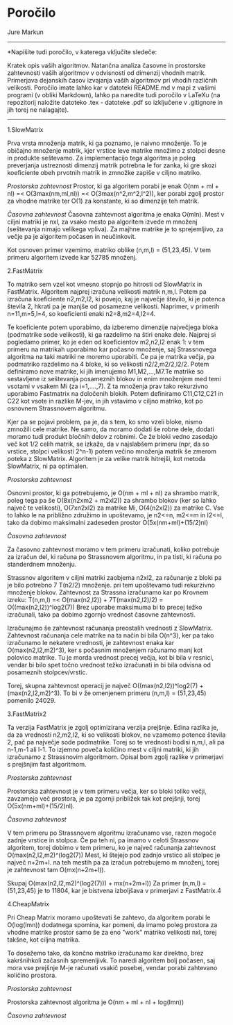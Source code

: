 # Poročilo

Jure Markun

********************************************
*Napišite tudi poročilo, v katerega vključite sledeče:

Kratek opis vaših algoritmov.
Natančna analiza časovne in prostorske zahtevnosti vaših algoritmov v odvisnosti od dimenzij vhodnih matrik.
Primerjava dejanskih časov izvajanja vaših algoritmov pri vhodih različnih velikosti.
Poročilo imate lahko kar v datoteki README.md v mapi z vašimi programi (v obliki Markdown), lahko pa naredite tudi poročilo v LaTeXu (na repozitorij naložite datoteko .tex - datoteke .pdf so izključene v .gitignore in jih torej ne nalagajte).
*******************************************

1.SlowMatrix

Prva vrsta množenja matrik, ki ga poznamo, je naivno množenje. To je običajno množenje matrik, kjer vrstice leve matrike množimo z stolpci desne in produkte seštevamo. Za implementacijo tega algoritma je poleg preverjanja ustreznosti dimenzij matrik potrebna le for zanka, ki gre skozi koeficiente obeh prvotnih matrik in zmnožke zapiše v ciljno matriko.

*Prostorska zahtevnost* 
Prostor, ki ga algoritem porabi je enak O(nm + ml + nl) =< O(3max(nm,ml,nl)) =< O(3max(n^2,m^2,l^2)), ker porabi zgolj prostor za vhodne matrike ter O(1) za konstante, ki so dimenzije teh matrik. 

*Časovna zahtevnost*
Časovna zahtevnost algoritma je enaka O(mln). Mest v ciljni matriki je nxl, za vsako mesto pa algoritem izvede m množenj (seštevanja nimajo velikega vpliva). Za majhne matrike je to sprejemljivo, za večje pa je algoritem počasen in neučinkovit.

Kot osnoven primer vzemimo, matriko oblike (n,m,l) = (51,23,45). V tem primeru algoritem izvede kar 52785 množenj.

2.FastMatrix

To matriko sem vzel kot vmesno stopnjo po hitrosti od SlowMatrix in FastMatrix. Algoritem najprej izračuna velikosti matrik n,m,l. Potem pa izračuna koeficiente n2,m2,l2, ki povejo, kaj je največje število, ki je potenca števila 2, hkrati pa je manjše od posamezne velikosti. Naprimer, v primerih n=11,m=5,l=4, so koeficienti enaki n2=8,m2=4,l2=4. 

Te koeficiente potem uporabimo, da izberemo dimenzije največjega bloka (podmatrike sode velikosti), ki ga razdelimo na štiri enake dele.
Najprej si pogledamo primer, ko je eden od koeficientov m2,n2,l2 enak 1: v tem primeru na matrikah uporabimo kar počasno množenje, saj Strassnovega algoritma na taki matriki ne moremo uporabiti. Če pa je matrika večja, pa podmatriko razdelimo na 4 bloke, ki so velikosti n2/2,m2/2,l2/2. Potem definiramo nove matrike, ki jih imenujemo M1,M2,...,M7.Te matrike so sestavljene iz seštevanja posameznih blokov in enim množenjem med temi vsotami v vsakem Mi (za i=1,....,7). Z ta množenja prav tako rekurzivno uporabimo Fastmatrix na določenih blokih. Potem definiramo C11,C12,C21 in C22 kot vsote in razlike M-jev, in jih vstavimo v ciljno matriko, kot po osnovnem Strassnovem algoritmu.

Kjer pa se pojavi problem, pa je, da s tem, ko smo vzeli bloke, nismo zmnožili cele matrike. Ne samo, da moramo dodati še robne dele, dodati moramo tudi produkt bločnih delov z robnimi. Če že bloki vedno zasedajo več kot 1/2 celih matrik, se izkaže, da v najslabšem primeru (npr, da so vrstice, stolpci velikosti 2^n-1)  potem večino množenja matrik še zmerom poteka z SlowMatrix. Algoritem je za velike matrik hitrejši, kot metoda SlowMatrix, ni pa optimalen. 

*Prostorska zahtevnost*

Osnovni prostor, ki ga potrebujemo, je O(nm + ml + nl) za shrambo matrik, poleg tega pa še O(8x(n2xm2 + m2xl2)) za shrambo blokov (ker so lahko največ te velikosti), O(7xn2xl2) za matrike Mi, O(4(n2xl2)) za matrike C. Vse to lahko le na približno združimo in upoštevamo, je n2<=n, m2<=m in l2<=l, tako da dobimo maksimalni zadeseden prostor O(5x(nm+ml)+(15/2)nl)

*Časovna zahtevnost*

Za časovno zahtevnost moramo v tem primeru izračunati, koliko potrebuje za izračun del, ki računa po Strassnovem algoritmu, in pa tisti, ki računa po standerdnem množenju.

Strassnov algoritem v ciljni matriki zaobjema n2xl2, za računanje z bloki pa je bilo potrebno 7 T(n2/2) množenje. pri tem upoštevamo tudi rekurzivno množenje blokov. Zahtevnost za Strassna izračunamo kar po Krovnem izreku:
T(n,m,l) =< O(max(n2,l2)) + 7T(max(n2,l2)/2) = O((max(n2,l2))^log2(7))
Brez uporabe maksimuma bi to precej težko izračunali, tako pa dobimo zgornjo vrednost časovne zahtevnosti.

Izračunajmo še zahtevnost računanja preostalih vrednosti z SlowMatrix. Zahtevnost računanja cele matrike na ta način bi bila O(n^3), ker pa tako izračunamo le nekatere vrednosti, je zahtevnost enaka kar O(max(n2,l2,m2)^3), ker s počasnim množenjem računamo manj kot polovico matrike. Tu je morda vrednost precej večja, kot bi bila v resnici, vendar bi bilo spet točno vrednost težko izračunati in bi bila odvisna od posameznih stolpcev/vrstic. 

Torej, skupna zahtevnost operacij je največ O((max(n2,l2))^log2(7) + (max(n2,l2,m2)^3).
To bi v že omenjenem primeru (n,m,l) = (51,23,45) pomenilo 24029.

3.FastMatrix2

Ta verzija FastMatrix je zgolj optimizirana verzija prejšnje. Edina razlika je, da za vrednosti n2,m2,l2, ki so velikosti blokov, ne vzamemo potence števila 2, pač pa največje sode podmatrike. Torej so te vrednosti bodisi n,m,l, ali pa n-1,m-1 ali l-1. To izjemno poveča količino mest v ciljni matriki, ki jih izračunamo z Strassnovim algoritmom. Opisal bom zgolj razlike v primerjavi s prejšnjim fast algoritmom.

*Prostorska zahtevnost* 

Prostorska zahtevnost je v tem primeru večja, ker so bloki toliko večji, zavzamejo več prostora, je pa zgornji približek tak kot prejšnji, torej O(5x(nm+ml)+(15/2)nl).

*Časovna zahtevnost* 

V tem primeru po Strassnovem algoritmu izračunamo vse, razen mogoče zadnje vrstice in stolpca. Če pa teh ni, pa imamo v celoti Strassnov algoritem, torej dobimo v tem primeru, ko je največ računanja zahtevnost O(max(n2,l2,m2)^(log2(7))
Mest, ki štejejo pod zadnjo vrstico ali stolpec je največ n+2m+l. na teh mestih pa za izračun potrebujemo m množenj, torej je zahtevnost tam O(mx(n+2m+l)). 

Skupaj O(max(n2,l2,m2)^(log2(7))) + mx(n+2m+l))
Za primer  (n,m,l) = (51,23,45) je to 11804, kar je bistvena izboljšava v primerjavi z FastMatrix.4

4.CheapMatrix

Pri Cheap Matrix moramo upoštevati še zahtevo, da algoritem porabi le O(log(lmn)) dodatnega spomina, kar pomeni, da imamo poleg prostora za vhodne matrike prostor samo še za eno "work" matriko velikosti nxl, torej takšne, kot ciljna matrika.

To dosežemo tako, da končno matriko izračunamo kar direktno, brez kakršnihkoli začasnih spremenljivk. To naredi algoritem bolj počasen, saj mora vse prejšnje M-je računati vsakič posebej, vendar porabi zahtevano količino prostora.

*Prostorska zahtevnost*

Prostorska zahtevnost algoritma je O(nm + ml + nl + log(lmn))

*Časovna zahtevnost*


